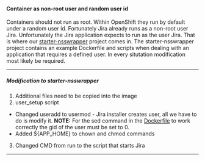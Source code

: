 #### Container as non-root user and random user id
Containers should not run as root.  Within OpenShift they run by default under a random user id. Fortunately Jira already runs as a non-root user Jira. Unfortunately the Jira application expects to run as the user Jira.  That is where our [starter-nsswrapper](https://github.com/RHsyseng/container-rhel-examples/tree/master/starter-nsswrapper) project comes in.
The starter-nsswrapper project contains an example Dockerfile and scripts when dealing with an application that requires a defined user.  In every situtation modification most likely be required.

---

##### Modification to starter-nsswrapper

1. Additional files need to be copied into the image
2. user_setup script
  * Changed useradd to usermod - Jira installer creates user, all we have to do is modify it.  **NOTE:** For the sed command in the [Dockerfile](../Dockerfile) to work correctly the gid of the user must be set to 0.
  * Added ${APP_HOME} to chown and chmod commands
3. Changed CMD from run to the script that starts Jira

---

